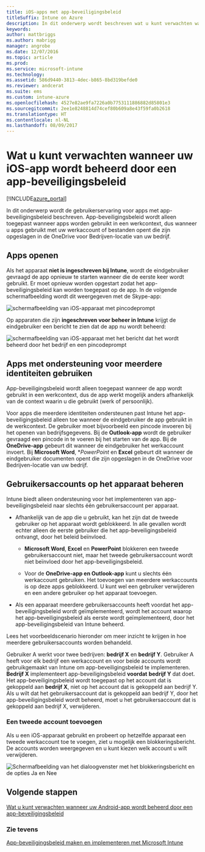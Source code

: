 ```yaml
---
title: iOS-apps met app-beveiligingsbeleid
titleSuffix: Intune on Azure
description: In dit onderwerp wordt beschreven wat u kunt verwachten wanneer uw iOS-app wordt beheerd door een app-beveiligingsbeleid.
keywords: 
author: mattbriggs
ms.author: mabrigg
manager: angrobe
ms.date: 12/07/2016
ms.topic: article
ms.prod: 
ms.service: microsoft-intune
ms.technology: 
ms.assetid: 586d9440-3813-4dec-b865-8bd319befde0
ms.reviewer: andcerat
ms.suite: ems
ms.custom: intune-azure
ms.openlocfilehash: 4527e82ae9fa7226a0b7753111886882d85801e3
ms.sourcegitcommit: 2ee1e8248814d74cef80b609a8e43f59fa0b2618
ms.translationtype: HT
ms.contentlocale: nl-NL
ms.lasthandoff: 08/09/2017
---
```

# <a name="what-to-expect-when-your-ios-app-is-managed-by-app-protection-policies"></a>Wat u kunt verwachten wanneer uw iOS-app wordt beheerd door een app-beveiligingsbeleid

[!INCLUDE[azure_portal](./includes/azure_portal.md)]

In dit onderwerp wordt de gebruikerservaring voor apps met app-beveiligingsbeleid beschreven. App-beveiligingsbeleid wordt alleen toegepast wanneer apps worden gebruikt in een werkcontext, dus wanneer u apps gebruikt met uw werkaccount of bestanden opent die zijn opgeslagen in de OneDrive voor Bedrijven-locatie van uw bedrijf.
##  <a name="accessing-apps"></a>Apps openen

Als het apparaat **niet is ingeschreven bij Intune**, wordt de eindgebruiker gevraagd de app opnieuw te starten wanneer die de eerste keer wordt gebruikt.  Er moet opnieuw worden opgestart zodat het app-beveiligingsbeleid kan worden toegepast op de app. In de volgende schermafbeelding wordt dit weergegeven met de Skype-app:


![schermafbeelding van iOS-apparaat met pincodeprompt](./media/ios-pin-prompt.png)

Op apparaten die zijn **ingeschreven voor beheer in Intune** krijgt de eindgebruiker een bericht te zien dat de app nu wordt beheerd:

![schermafbeelding van iOS-apparaat met het bericht dat het wordt beheerd door het bedrijf en een pincodeprompt](./media/ios-managed-devices-pin-prompt.png)

##  <a name="using-apps-with-multi-identity-support"></a>Apps met ondersteuning voor meerdere identiteiten gebruiken

App-beveiligingsbeleid wordt alleen toegepast wanneer de app wordt gebruikt in een werkcontext, dus de app werkt mogelijk anders afhankelijk van de context waarin u die gebruikt (werk of persoonlijk).  

Voor apps die meerdere identiteiten ondersteunen past Intune het app-beveiligingsbeleid alleen toe wanneer de eindgebruiker de app gebruikt in de werkcontext.  De gebruiker moet bijvoorbeeld een pincode invoeren bij het openen van bedrijfsgegevens.  Bij de **Outlook-app** wordt de gebruiker gevraagd een pincode in te voeren bij het starten van de app. Bij de **OneDrive-app** gebeurt dit wanneer de eindgebruiker het werkaccount invoert.  Bij **Microsoft Word**, **PowerPoint* en **Excel** gebeurt dit wanneer de eindgebruiker documenten opent die zijn opgeslagen in de OneDrive voor Bedrijven-locatie van uw bedrijf.
##  <a name="managing-user-accounts-on-the-device"></a>Gebruikersaccounts op het apparaat beheren

Intune biedt alleen ondersteuning voor het implementeren van app-beveiligingsbeleid naar slechts één gebruikersaccount per apparaat.

* Afhankelijk van de app die u gebruikt, kan het zijn dat de tweede gebruiker op het apparaat wordt geblokkeerd. In alle gevallen wordt echter alleen de eerste gebruiker die het app-beveiligingsbeleid ontvangt, door het beleid beïnvloed.
  * **Microsoft Word**, **Excel** en **PowerPoint** blokkeren een tweede gebruikersaccount niet, maar het tweede gebruikersaccount wordt niet beïnvloed door het app-beveiligingsbeleid.  

  * Voor de **OneDrive-app en Outlook-app** kunt u slechts één werkaccount gebruiken.  Het toevoegen van meerdere werkaccounts is op deze apps geblokkeerd.  U kunt wel een gebruiker verwijderen en een andere gebruiker op het apparaat toevoegen.

* Als een apparaat meerdere gebruikersaccounts heeft voordat het app-beveiligingsbeleid wordt geïmplementeerd, wordt het account waarop het app-beveiligingsbeleid als eerste wordt geïmplementeerd, door het app-beveiligingsbeleid van Intune beheerd.


Lees het voorbeeldscenario hieronder om meer inzicht te krijgen in hoe meerdere gebruikersaccounts worden behandeld.

Gebruiker A werkt voor twee bedrijven: **bedrijf X** en **bedrijf Y**. Gebruiker A heeft voor elk bedrijf een werkaccount en voor beide accounts wordt gebruikgemaakt van Intune om app-beveiligingsbeleid te implementeren. **Bedrijf X** implementeert app-beveiligingsbeleid **voordat** **bedrijf Y** dat doet. Het app-beveiligingsbeleid wordt toegepast op het account dat is gekoppeld aan **bedrijf X**, niet op het account dat is gekoppeld aan bedrijf Y. Als u wilt dat het gebruikersaccount dat is gekoppeld aan bedrijf Y, door het app-beveiligingsbeleid wordt beheerd, moet u het gebruikersaccount dat is gekoppeld aan bedrijf X, verwijderen.
### <a name="adding-a-second-account"></a>Een tweede account toevoegen

Als u een iOS-apparaat gebruikt en probeert op hetzelfde apparaat een tweede werkaccount toe te voegen, ziet u mogelijk een blokkeringsbericht.  De accounts worden weergegeven en u kunt kiezen welk account u wilt verwijderen.

![Schermafbeelding van het dialoogvenster met het blokkeringsbericht en de opties Ja en Nee](./media/ios-switch-user.PNG)

## <a name="next-steps"></a>Volgende stappen
[Wat u kunt verwachten wanneer uw Android-app wordt beheerd door een app-beveiligingsbeleid](app-protection-enabled-apps-android.md)
### <a name="see-also"></a>Zie tevens
[App-beveiligingsbeleid maken en implementeren met Microsoft Intune](app-protection-policies.md)
